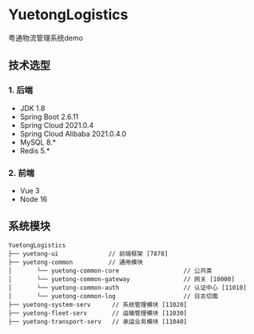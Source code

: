 # YuetongLogistics

粤通物流管理系统demo

## 技术选型

### 1. 后端

* JDK 1.8
* Spring Boot 2.6.11
* Spring Cloud 2021.0.4
* Spring Cloud Alibaba 2021.0.4.0
* MySQL 8.*
* Redis 5.*

### 2. 前端

* Vue 3
* Node 16

## 系统模块

~~~
YuetongLogistics
├── yuetong-ui              // 前端框架 [7878]
├── yuetong-common          // 通用模块
│       └── yuetong-common-core                  // 公共类
│       └── yuetong-common-gateway               // 网关 [10000]
│       └── yuetong-common-auth                  // 认证中心 [11010]
│       └── yuetong-common-log                   // 日志切面
├── yuetong-system-serv      // 系统管理模块 [11020]
├── yuetong-fleet-serv       // 运输管理模块 [11030]
├── yuetong-transport-serv   // 承运业务模块 [11040]
~~~
